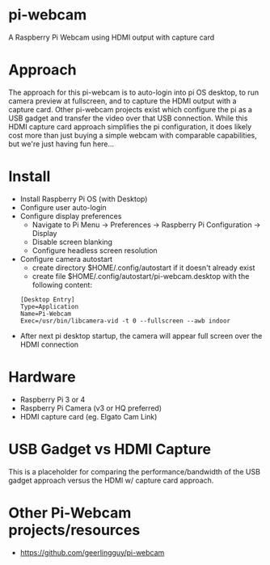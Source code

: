 # pi-webcam
A Raspberry Pi Webcam using HDMI output with capture card

# Approach
The approach for this pi-webcam is to auto-login into pi OS desktop, to run camera preview at fullscreen, and to capture the HDMI output with a capture card. Other pi-webcam projects exist which configure the pi as a USB gadget and transfer the video over that USB connection. While this HDMI capture card approach simplifies the pi configuration, it does likely cost more than just buying a simple webcam with comparable capabilities, but we're just having fun here... 

# Install
- Install Raspberry Pi OS (with Desktop)
- Configure user auto-login
- Configure display preferences 
  - Navigate to Pi Menu -> Preferences -> Raspberry Pi Configuration -> Display
  - Disable screen blanking
  - Configure headless screen resolution
- Configure camera autostart 
  - create directory $HOME/.config/autostart if it doesn't already exist
  - create file $HOME/.config/autostart/pi-webcam.desktop with the following content:
  ```
  [Desktop Entry]
  Type=Application
  Name=Pi-Webcam
  Exec=/usr/bin/libcamera-vid -t 0 --fullscreen --awb indoor
  ```
- After next pi desktop startup, the camera will appear full screen over the HDMI connection

# Hardware
- Raspberry Pi 3 or 4
- Raspberry Pi Camera (v3 or HQ preferred)
- HDMI capture card (eg. Elgato Cam Link) 

# USB Gadget vs HDMI Capture
This is a placeholder for comparing the performance/bandwidth of the USB gadget approach versus the HDMI w/ capture card approach. 


# Other Pi-Webcam projects/resources
- https://github.com/geerlingguy/pi-webcam
